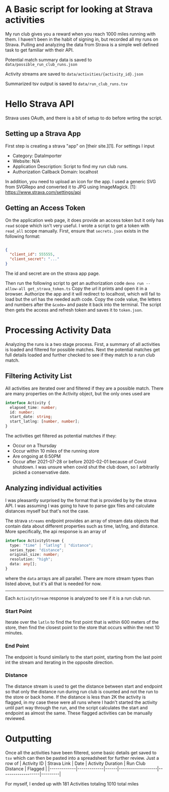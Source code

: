 # A Basic script for looking at Strava activities

My run club gives you a reward when you reach 1000 miles running with them. I
haven't been in the habit of signing in, but recorded all my runs on Strava. 
Pulling and analyzing the data from Strava is a simple well defined task to get
familiar with their API.

Potential match summary data is saved to `data/possible_run_club_runs.json`

Activity streams are saved to `data/activities/{activity_id}.json`

Summarized tsv output is saved to `data/run_club_runs.tsv`

# Hello Strava API
Strava uses OAuth, and there is a bit of setup to do before wrting the script.

## Setting up a Strava App
First step is creating a strava "app" on [their site.][1].
For settings I input
 - Category: DataImporter
 - Website: N/A
 - Application Description: Script to find my run club runs.
 - Authorization Callback Domain: localhost

In addition, you need to upload an icon for the app. I used a generic SVG from 
SVGRepo and converted it to JPG using ImageMagick. 
[1]: https://www.strava.com/settings/api

## Getting an Access Token
On the application web page, it does provide an access token but it only has 
`read` scope which isn't very useful. I wrote a script to get a token with 
`read_all` scope manually. First, ensure that `secrets.json` exists in the
following format:
```json

{
  "client_id": 555555,
  "client_secret": "..."
}
```
The id and secret are on the strava app page.

Then run the following script to get an authorization code 
`deno run --allow-all get_strava_token.ts`
Copy the url it prints and open it in a browser. Authorize the app and it will
redirect to localhost, which will fail to load but the url has the needed auth
code. Copy the code value, the letters and numbers after the `&code=` and paste
it back into the terminal. The script then gets the access and refresh token and
saves it to `token.json`.

# Processing Activity Data
Analyzing the runs is a two stage process. First, a summary of all activities is
loaded and filtered for possible matches. Next the potential matches get full
details loaded and further checked to see if they match to a run club match.

## Filtering Activity List
All activities are iterated over and filtered if they are a possible match. There
are many properties on the Activity object, but the only ones used are
```typescript
interface Activity {
  elapsed_time: number;
  id: number;
  start_date: string;
  start_latlng: [number, number];
}
```

The activities get filtered as potential matches if they:
 - Occur on a Thursday
 - Occur within 10 miles of the running store
 - Are ongoing at 6:50PM
 - Occur after 2021-07-28 or before 2020-02-01 because of Covid shutdown. I was
 unsure when covid shut the club down, so I arbitrarily picked a conservative
date.

## Analyzing individual activities
I was pleasantly surprised by the format that is provided by by the strava API.
I was assuming I was going to have to parse gpx files and calculate distances
myself but that's not the case.

The strava `streams` endpoint provides an array of stream data objects that
contain data about different properties such as time, lat/lng, and distance.
More specifically, the api response is an array of
```typescript
interface ActivityStream {
  type: "time" | "latlng" | "distance";
  series_type: "distance";
  original_size: number;
  resolution: "high";
  data: any[];
}
```
where the `data` arrays are all parallel. There are more stream types than 
listed above, but it's all that is needed for now.

---

Each `ActivityStream` response is analyzed to see if it is a run club run.

### Start Point
Iterate over the `latln` to find the first point that is within 600 meters of 
the store, then find the closest point to the store that occurs within the next
10 minutes.

### End Point
The endpoint is found similarly to the start point, starting from the last point
int the stream and iterating in the opposite direction.

### Distance
The distance stream is used to get the distance between start and endpoint so 
that only the distance run during run club is counted and not the run to the 
store or back home. If the distance is less than 2K the activity is flagged, in
my case these were all runs where I hadn't started the activity until part way
through the run, and the script calculates the start and endpoint as almost the
same. These flagged activities can be manually reviewed.

# Outputting
Once all the activities have been filtered, some basic details get saved to 
`tsv` which can then be pasted into a spreadsheet for further review. Just a row
of
| Activity ID | Strava Link | Date | Activity Duration | Run Club Distance | Flagged |
|-------------|-------------|------|-------------------|-------------------|---------|

For myself, I ended up with
181 Activities totaling 1010 total miles
